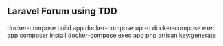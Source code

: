 ## Laravel Forum using TDD

docker-compose build app
docker-compose up -d
docker-compose exec app composer install
docker-compose exec app php artisan key:generate
